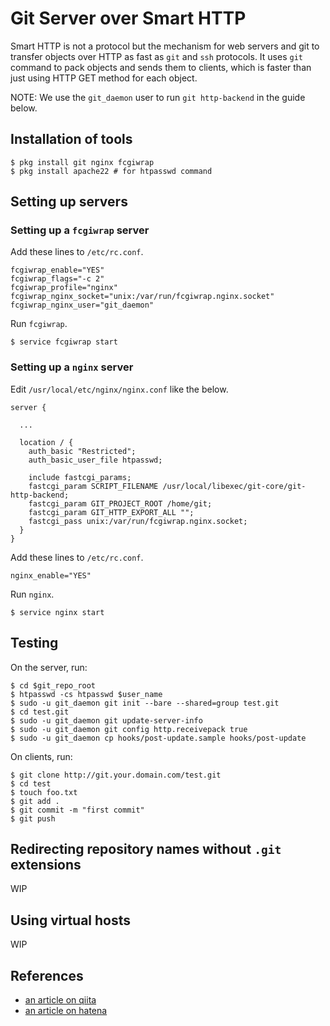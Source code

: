# Git Server over Smart HTTP

Smart HTTP is not a protocol but the mechanism for web servers and git
to transfer objects over HTTP as fast as `git` and `ssh` protocols.
It uses `git` command to pack objects and sends them to clients,
which is faster than just using HTTP GET method for each object.

NOTE: We use the `git_daemon` user to run `git http-backend`
in the guide below.


## Installation of tools

```
$ pkg install git nginx fcgiwrap
$ pkg install apache22 # for htpasswd command
```


## Setting up servers

### Setting up a `fcgiwrap` server

Add these lines to `/etc/rc.conf`.

```
fcgiwrap_enable="YES"
fcgiwrap_flags="-c 2"
fcgiwrap_profile="nginx"
fcgiwrap_nginx_socket="unix:/var/run/fcgiwrap.nginx.socket"
fcgiwrap_nginx_user="git_daemon"
```

Run `fcgiwrap`.

```
$ service fcgiwrap start
```

### Setting up a `nginx` server

Edit `/usr/local/etc/nginx/nginx.conf` like the below.

```
server {

  ...

  location / {
    auth_basic "Restricted";
    auth_basic_user_file htpasswd;

    include fastcgi_params;
    fastcgi_param SCRIPT_FILENAME /usr/local/libexec/git-core/git-http-backend;
    fastcgi_param GIT_PROJECT_ROOT /home/git;
    fastcgi_param GIT_HTTP_EXPORT_ALL "";
    fastcgi_pass unix:/var/run/fcgiwrap.nginx.socket;
  }
}
```

Add these lines to `/etc/rc.conf`.

```
nginx_enable="YES"
```

Run `nginx`.

```
$ service nginx start
```


## Testing

On the server, run:

```
$ cd $git_repo_root
$ htpasswd -cs htpasswd $user_name
$ sudo -u git_daemon git init --bare --shared=group test.git
$ cd test.git
$ sudo -u git_daemon git update-server-info
$ sudo -u git_daemon git config http.receivepack true
$ sudo -u git_daemon cp hooks/post-update.sample hooks/post-update
```

On clients, run:

```
$ git clone http://git.your.domain.com/test.git
$ cd test
$ touch foo.txt
$ git add .
$ git commit -m "first commit"
$ git push
```


## Redirecting repository names without `.git` extensions

WIP


## Using virtual hosts

WIP


## References

- [an article on qiita](http://qiita.com/egnr-in-6matroom/items/2a052339ee0515b31fdf)
- [an article on hatena](http://d.hatena.ne.jp/ono51/touch/20120619/p1)
